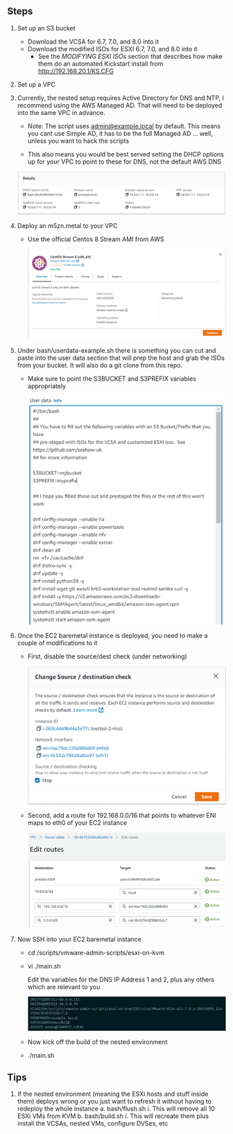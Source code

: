 Steps
----
1.  Set up an S3 bucket
    *  Download the VCSA for 6.7, 7.0, and 8.0 into it
    *  Download the modified ISOs for ESXI 6.7, 7.0, and 8.0 into it
       *  See the *MODIFYING ESXI ISOs* section that describes how make them do an automated Kickstart install from http://192.168.20.1/KS.CFG

2.  Set up a VPC
   
3.  Currently, the nested setup requires Active Directory for DNS and NTP, I recommend using the AWS Managed AD.  That will need to be deployed into the same VPC in advance.
   
    *  Note: The script uses admin@example.local by default.  This means you cant use Simple AD, it has to be the full Managed AD ... well, unless you want to hack the scripts
  
    *  This also means you would be best served setting the DHCP options up for your VPC to point to these for DNS, not the default AWS DNS
  
    ![image](images/dhcp-options.png)

4.  Deploy an m5zn.metal to your VPC
   
    *  Use the official Centos 8 Stream AMI from AWS

        ![image](images/ami.png)
5.  Under bash/userdata-example.sh there is something you can cut and paste into the user data section that will prep the host and grab the ISOs from your bucket.  It will also do a git clone from this repo.

    *  Make sure to point the S3BUCKET and S3PREFIX variables appropriately
  
        ![image](images/userdata.png)

6.  Once the EC2 baremetal instance is deployed, you need to make a couple of modifications to it
   
    *  First, disable the source/dest check (under networking)
  
        ![image](images/sourcedest.png)

    *  Second, add a route for 192.168.0.0/16 that points to whatever ENI maps to eth0 of your EC2 instance
  
        ![image](images/routes.png)

7.  Now SSH into your EC2 baremetal instance
   
     *  cd /scripts/vmware-admin-scripts/esxi-on-kvm
  
     *  vi ./main.sh
  
         Edit the variables for the DNS IP Address 1 and 2, plus any others which are relevant to you

        ![image](images/main.sh.png)

     *  Now kick off the build of the nested environment
     *  
         ./main.sh

Tips
----
1.  If the nested environment (meaning the ESXi hosts and stuff inside them) deploys wrong or you just want to refresh it without having to redeploy the whole instance
    a.  bash/flush.sh
        i.  This will remove all 10 ESXi VMs from KVM
    b.  bash/build.sh
        i.  This will recreate them plus install the VCSAs, nested VMs, configure DVSes, etc